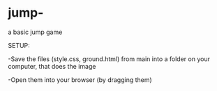 # jump-
a basic jump game

SETUP:

-Save the files (style.css, ground.html) from main into a folder on your computer, that does the image

-Open them into your browser (by dragging them)
